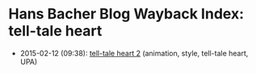 # Hans Bacher Blog Wayback Index: tell-tale heart

* 2015-02-12 (09:38): [tell-tale heart 2](https://web.archive.org/web/https://one1more2time3.wordpress.com/2015/02/12/tell-tale-heart-2/) (animation, style, tell-tale heart, UPA)